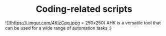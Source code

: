 


<h1 align="center"> Coding-related scripts</h1>

![](https://i.imgur.com/4KizCpq.jpeg = 250x250)
AHK is a versatile tool that can be used for a wide range of automation tasks :)
